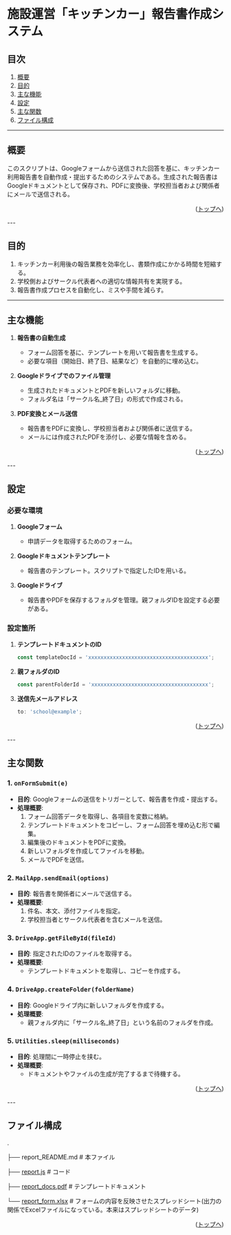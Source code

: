 # 施設運営「キッチンカー」報告書作成システム

## 目次

1. [概要](#概要)  
2. [目的](#目的)  
3. [主な機能](#主な機能)  
4. [設定](#設定)  
5. [主な関数](#主な関数)  
6. [ファイル構成](#ファイル構成)

---

## 概要

このスクリプトは、Googleフォームから送信された回答を基に、キッチンカー利用報告書を自動作成・提出するためのシステムである。生成された報告書はGoogleドキュメントとして保存され、PDFに変換後、学校担当者および関係者にメールで送信される。

<p align="right">(<a href="#top">トップへ</a>)</p>
---

## 目的

1. キッチンカー利用後の報告業務を効率化し、書類作成にかかる時間を短縮する。  
2. 学校側およびサークル代表者への適切な情報共有を実現する。  
3. 報告書作成プロセスを自動化し、ミスや手間を減らす。  

---

## 主な機能

1. **報告書の自動生成**  
   - フォーム回答を基に、テンプレートを用いて報告書を生成する。  
   - 必要な項目（開始日、終了日、結果など）を自動的に埋め込む。

2. **Googleドライブでのファイル管理**  
   - 生成されたドキュメントとPDFを新しいフォルダに移動。  
   - フォルダ名は「サークル名_終了日」の形式で作成される。

3. **PDF変換とメール送信**  
   - 報告書をPDFに変換し、学校担当者および関係者に送信する。  
   - メールには作成されたPDFを添付し、必要な情報を含める。

<p align="right">(<a href="#top">トップへ</a>)</p>
---

## 設定

### 必要な環境

1. **Googleフォーム**  
   - 申請データを取得するためのフォーム。

2. **Googleドキュメントテンプレート**  
   - 報告書のテンプレート。スクリプトで指定したIDを用いる。  

3. **Googleドライブ**  
   - 報告書やPDFを保存するフォルダを管理。親フォルダIDを設定する必要がある。

### 設定箇所

1. **テンプレートドキュメントのID**
   ```javascript
   const templateDocId = 'xxxxxxxxxxxxxxxxxxxxxxxxxxxxxxxxxxxxxxx';
   ```

2. **親フォルダのID**
   ```javascript
   const parentFolderId = 'xxxxxxxxxxxxxxxxxxxxxxxxxxxxxxxxxxxxxx';
   ```

3. **送信先メールアドレス**
   ```javascript
   to: 'school@example';
   ```

<p align="right">(<a href="#top">トップへ</a>)</p>
---

## 主な関数

### 1. `onFormSubmit(e)`
- **目的**: Googleフォームの送信をトリガーとして、報告書を作成・提出する。
- **処理概要**:  
  1. フォーム回答データを取得し、各項目を変数に格納。  
  2. テンプレートドキュメントをコピーし、フォーム回答を埋め込む形で編集。  
  3. 編集後のドキュメントをPDFに変換。  
  4. 新しいフォルダを作成してファイルを移動。  
  5. メールでPDFを送信。


### 2. `MailApp.sendEmail(options)`
- **目的**: 報告書を関係者にメールで送信する。
- **処理概要**:  
  1. 件名、本文、添付ファイルを指定。  
  2. 学校担当者とサークル代表者を含むメールを送信。  


### 3. `DriveApp.getFileById(fileId)`
- **目的**: 指定されたIDのファイルを取得する。
- **処理概要**:  
  - テンプレートドキュメントを取得し、コピーを作成する。  


### 4. `DriveApp.createFolder(folderName)`
- **目的**: Googleドライブ内に新しいフォルダを作成する。
- **処理概要**:  
  - 親フォルダ内に「サークル名_終了日」という名前のフォルダを作成。  


### 5. `Utilities.sleep(milliseconds)`
- **目的**: 処理間に一時停止を挟む。
- **処理概要**:  
  - ドキュメントやファイルの生成が完了するまで待機する。  

<p align="right">(<a href="#top">トップへ</a>)</p>
---

## ファイル構成

.

├── report_README.md                              # 本ファイル

├── [report.js](report.js)     # コード

├── [report_docs.pdf](report_form.pdf)   # テンプレートドキュメント

└── [report_form.xlsx](report_form.xlsx)  # フォームの内容を反映させたスプレッドシート(出力の関係でExcelファイルになっている。本来はスプレッドシートのデータ)

<p align="right">(<a href="#top">トップへ</a>)</p>
